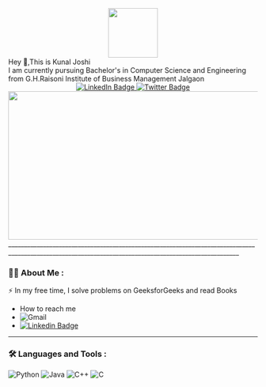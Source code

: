 <div id="header" align="center">
  <img src="https://media.giphy.com/media/M9gbBd9nbDrOTu1Mqx/giphy.gif" width="100"/>
</div>
     Hey 👋,This is Kunal Joshi
<div>     
      I am currently pursuing Bachelor's in Computer Science and Engineering from G.H.Raisoni Institute of Business Management Jalgaon
</div>  
   <div align=center>
  <a href="https://www.linkedin.com/in/kunal-joshi-68b3421bb">
    <img src="https://img.shields.io/badge/Kunal Joshi-blue?style=for-the-badge&logo=linkedin&logoColor=white" alt="LinkedIn Badge"/>
  </a>

  <a href="https://twitter.com/KunalJoshi287">
    <img src="https://img.shields.io/badge/KunalJoshi287-blue?style=for-the-badge&logo=twitter&logoColor=white" alt="Twitter Badge"/>
  </a>
</div>
  <div align="center">
  <img src="https://media.giphy.com/media/dWesBcTLavkZuG35MI/giphy.gif" width="600" height="300"/>
</div>
_______________________________________________________________________________________________________________________________________________________

### :woman_technologist: About Me :
:zap: In my free time, I solve problems on GeeksforGeeks and read Books
- How to reach me
- ![Gmail](https://img.shields.io/badge/kunaljoshi287@gmail.com-D14836?style=for-the-badge&logo=gmail&logoColor=white)
- [![Linkedin Badge](https://img.shields.io/badge/-KunalJoshi-blue?style=flat&logo=Linkedin&logoColor=white)](https://www.linkedin.com/in/kunal-joshi-68b3421bb)
 _______________________________________________________________________________________________________________________________________________________

### :hammer_and_wrench: Languages and Tools :
![Python](https://img.shields.io/badge/python-3670A0?style=for-the-badge&logo=python&logoColor=ffdd54)
![Java](https://img.shields.io/badge/java-%23ED8B00.svg?style=for-the-badge&logo=java&logoColor=white)
![C++](https://img.shields.io/badge/c++-%2300599C.svg?style=for-the-badge&logo=c%2B%2B&logoColor=white)
![C](https://img.shields.io/badge/c-%2300599C.svg?style=for-the-badge&logo=c&logoColor=white)

<!-- 
**Kunal287/Kunal287** is a ✨ _special_ ✨ repository because its `README.md` (this file) appears on your GitHub profile.

Here are some ideas to get you started:

- 🔭 I’m currently working on ...
- 🌱 I’m currently learning ...
- 👯 I’m looking to collaborate on ...
- 🤔 I’m looking for help with ...
- 💬 Ask me about ...
- 📫 How to reach me: ...
- 😄 Pronouns: ...
- ⚡ Fun fact: ...
-->
    



